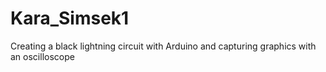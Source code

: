 # Kara_Simsek1
 Creating a black lightning circuit with Arduino and capturing graphics with an oscilloscope

